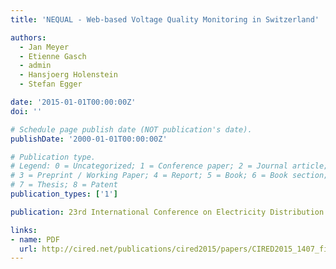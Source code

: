```yaml
---
title: 'NEQUAL - Web-based Voltage Quality Monitoring in Switzerland'

authors:
  - Jan Meyer
  - Etienne Gasch
  - admin
  - Hansjoerg Holenstein
  - Stefan Egger

date: '2015-01-01T00:00:00Z'
doi: ''

# Schedule page publish date (NOT publication's date).
publishDate: '2000-01-01T00:00:00Z'

# Publication type.
# Legend: 0 = Uncategorized; 1 = Conference paper; 2 = Journal article;
# 3 = Preprint / Working Paper; 4 = Report; 5 = Book; 6 = Book section;
# 7 = Thesis; 8 = Patent
publication_types: ['1']

publication: 23rd International Conference on Electricity Distribution

links:
- name: PDF
  url: http://cired.net/publications/cired2015/papers/CIRED2015_1407_final.pdf
---
```

